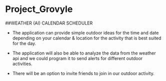 # Project_Grovyle

##WEATHER (AI) CALENDAR SCHEDULER  

* The application can provide simple outdoor ideas for the time and date depending on your calendar & location for the activity that is best suited for the day. 

* The application will also be able to analyze the data from the weather api and we could program it to send alerts for different outdoor activities. 

* There will be an option to invite friends to join in our outdoor activity.
